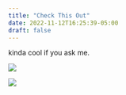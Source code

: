 ```yaml
---
title: "Check This Out"
date: 2022-11-12T16:25:39-05:00
draft: false
---
```


kinda cool if you ask me.  

![](/ima_ce1fb43.jpeg)  


![](/ima_c81ba82.jpeg)
